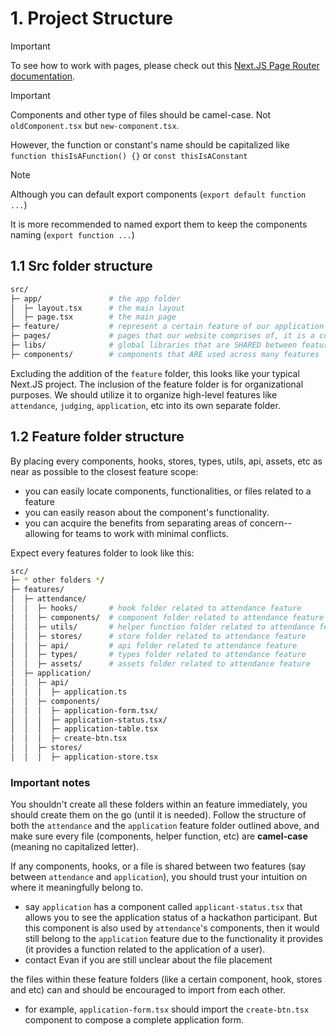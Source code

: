 # 1. Project Structure
> [!IMPORTANT]  
> To see how to work with pages, please check out this [Next.JS Page Router documentation](https://nextjs.org/docs/pages).

> [!IMPORTANT]  
> Components and other type of files should be camel-case. Not `oldComponent.tsx` but `new-component.tsx`.
>  
> However, the function or constant's name should be capitalized like `function thisIsAFunction() {}` or `const thisIsAConstant`

> [!NOTE]
> Although you can default export components (`export default function ...`)
>
> It is more recommended to named export them to keep the components naming (`export function ...`)


## 1.1 Src folder structure
```sh
src/
├─ app/               # the app folder
│  ├─ layout.tsx      # the main layout
│  ├─ page.tsx        # the main page
├─ feature/           # represent a certain feature of our application
├─ pages/             # pages that our website comprises of, it is a combination of features
├─ libs/              # global libraries that are SHARED between features
├─ components/        # components that ARE used across many features

```

Excluding the addition of the `feature` folder, this looks like your typical Next.JS project. The inclusion of the feature folder is for organizational purposes. We should utilize it to organize high-level features like `attendance`, `judging`, `application`, etc into its own separate folder.

## 1.2 Feature folder structure
By placing every components, hooks, stores, types, utils, api, assets, etc as near as possible to the closest feature scope:
- you can easily locate components, functionalities, or files related to a feature
- you can easily reason about the component's functionality.
- you can acquire the benefits from separating areas of concern-- allowing for teams to work with minimal conflicts.

Expect every features folder to look like this:

```sh
src/
├─ * other folders */
├─ features/
│  ├─ attendance/
│  │  ├─ hooks/       # hook folder related to attendance feature
│  │  ├─ components/  # component folder related to attendance feature
│  │  ├─ utils/       # helper function folder related to attendance feature
│  │  ├─ stores/      # store folder related to attendance feature
│  │  ├─ api/         # api folder related to attendance feature
│  │  ├─ types/       # types folder related to attendance feature
│  │  ├─ assets/      # assets folder related to attendance feature
│  ├─ application/
│  │  ├─ api/
│  │  │  ├─ application.ts
│  │  ├─ components/
│  │  │  ├─ application-form.tsx/
│  │  │  ├─ application-status.tsx/
│  │  │  ├─ application-table.tsx
│  │  │  ├─ create-btn.tsx
│  │  ├─ stores/
│  │  │  ├─ application-store.tsx
```

### Important notes
You shouldn't create all these folders within an feature immediately, you should create them on the go (until it is needed). Follow the structure of both the `attendance` and the `application` feature folder outlined above, and make sure every file (components, helper function, etc) are **camel-case** (meaning no capitalized letter).

If any components, hooks, or a file is shared between two features (say between `attendance` and `application`), you should trust your intuition on where it meaningfully belong to.
- say `application` has a component called `applicant-status.tsx` that allows you to see the application status of a hackathon participant. But this component is also used by `attendance`'s components, then it would still belong to the `application` feature due to the functionality it provides (it provides a function related to the application of a user).
- contact Evan if you are still unclear about the file placement

the files within these feature folders (like a certain component, hook, stores and etc) can and should be encouraged to import from each other.
- for example, `application-form.tsx` should import the `create-btn.tsx` component to compose a complete application form.